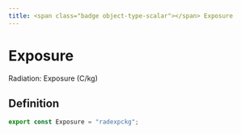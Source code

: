 ```yaml
---
title: <span class="badge object-type-scalar"></span> Exposure
---
```

# <span class="badge object-type-scalar"></span> Exposure

Radiation: Exposure (C/kg)

## Definition

```typescript
export const Exposure = "radexpckg";

```
